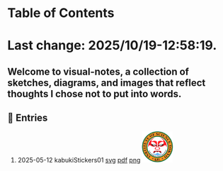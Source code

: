 # Table of Contents

# Last change: 2025/10/19-12:58:19.

Welcome to visual-notes, a collection of sketches, diagrams, and images that reflect thoughts I chose not to put into words.
---

## 📅 Entries

<prettier-ignore>

1. 2025-05-12 kabukiStickers01 
   [svg](./images/kabukiStickers01.svg)
   [pdf](./images/kabukiStickers01.pdf)
   [png](./images/kabukiStickers01.png)
    <img src="./images/kabukiStickers01.png" alt="kabukiStickers01" width="70">

